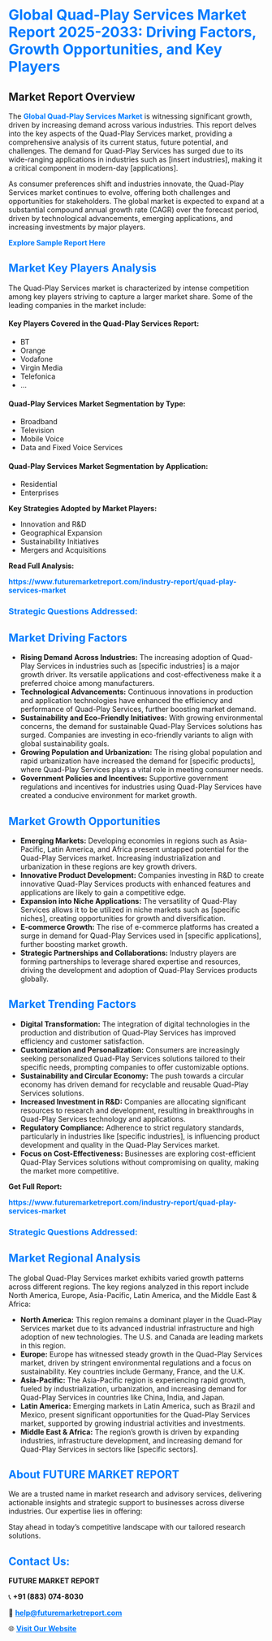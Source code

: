 <h1 style="color: #007BFF;">Global Quad-Play Services Market Report 2025-2033: Driving Factors, Growth Opportunities, and Key Players</h1>

<section id="overview">
<h2>Market Report Overview</h2>
<p>The <a href="https://www.futuremarketreport.com/industry-report/quad-play-services-market" style="color: #007BFF; text-decoration: none;"><strong>Global Quad-Play Services Market</strong></a> is witnessing significant growth, driven by increasing demand across various industries. This report delves into the key aspects of the Quad-Play Services market, providing a comprehensive analysis of its current status, future potential, and challenges. The demand for Quad-Play Services has surged due to its wide-ranging applications in industries such as [insert industries], making it a critical component in modern-day [applications].</p>
<p>As consumer preferences shift and industries innovate, the Quad-Play Services market continues to evolve, offering both challenges and opportunities for stakeholders. The global market is expected to expand at a substantial compound annual growth rate (CAGR) over the forecast period, driven by technological advancements, emerging applications, and increasing investments by major players.</p>
</section>

<section id="overview">
<p><a href="https://www.futuremarketreport.com/request-sample/reportId=110257" style="color: #007BFF; text-decoration: none;"><strong>Explore Sample Report Here</strong></a></p>
</section>

<section id="key-players">
<h2 style="color: #007BFF;">Market Key Players Analysis</h2>
<p>The Quad-Play Services market is characterized by intense competition among key players striving to capture a larger market share. Some of the leading companies in the market include:</p>
<h4>Key Players Covered in the Quad-Play Services Report:</h4>
<ul><li>BT</li><li>Orange</li><li>Vodafone</li><li>Virgin Media</li><li>Telefonica</li><li>...</li></ul>
<h4>Quad-Play Services Market Segmentation by Type:</h4>
<ul><li>Broadband</li><li>Television</li><li>Mobile Voice</li><li>Data and Fixed Voice Services</li></ul>

<h4>Quad-Play Services Market Segmentation by Application:</h4>
<ul><li>Residential</li><li>Enterprises</li></ul>
<p><strong>Key Strategies Adopted by Market Players:</strong></p>
<ul>
<li>Innovation and R&D</li>
<li>Geographical Expansion</li>
<li>Sustainability Initiatives</li>
<li>Mergers and Acquisitions</li>
</ul>
</section>

<section>
<p><strong>Read Full Analysis: </strong></p><a href="https://www.futuremarketreport.com/industry-report/quad-play-services-market" style="color: #007BFF; text-decoration: none;"><strong>https://www.futuremarketreport.com/industry-report/quad-play-services-market</strong></a>
<h3 style="color: #007BFF;">Strategic Questions Addressed:</h3>
</section>

<section id="driving-factors">
<h2 style="color: #007BFF;">Market Driving Factors</h2>
<ul>
<li><strong>Rising Demand Across Industries:</strong> The increasing adoption of Quad-Play Services in industries such as [specific industries] is a major growth driver. Its versatile applications and cost-effectiveness make it a preferred choice among manufacturers.</li>
<li><strong>Technological Advancements:</strong> Continuous innovations in production and application technologies have enhanced the efficiency and performance of Quad-Play Services, further boosting market demand.</li>
<li><strong>Sustainability and Eco-Friendly Initiatives:</strong> With growing environmental concerns, the demand for sustainable Quad-Play Services solutions has surged. Companies are investing in eco-friendly variants to align with global sustainability goals.</li>
<li><strong>Growing Population and Urbanization:</strong> The rising global population and rapid urbanization have increased the demand for [specific products], where Quad-Play Services plays a vital role in meeting consumer needs.</li>
<li><strong>Government Policies and Incentives:</strong> Supportive government regulations and incentives for industries using Quad-Play Services have created a conducive environment for market growth.</li>
</ul>
</section>

<section id="growth-opportunities">
<h2 style="color: #007BFF;">Market Growth Opportunities</h2>
<ul>
<li><strong>Emerging Markets:</strong> Developing economies in regions such as Asia-Pacific, Latin America, and Africa present untapped potential for the Quad-Play Services market. Increasing industrialization and urbanization in these regions are key growth drivers.</li>
<li><strong>Innovative Product Development:</strong> Companies investing in R&D to create innovative Quad-Play Services products with enhanced features and applications are likely to gain a competitive edge.</li>
<li><strong>Expansion into Niche Applications:</strong> The versatility of Quad-Play Services allows it to be utilized in niche markets such as [specific niches], creating opportunities for growth and diversification.</li>
<li><strong>E-commerce Growth:</strong> The rise of e-commerce platforms has created a surge in demand for Quad-Play Services used in [specific applications], further boosting market growth.</li>
<li><strong>Strategic Partnerships and Collaborations:</strong> Industry players are forming partnerships to leverage shared expertise and resources, driving the development and adoption of Quad-Play Services products globally.</li>
</ul>
</section>

<section id="trending-factors">
<h2 style="color: #007BFF;">Market Trending Factors</h2>
<ul>
<li><strong>Digital Transformation:</strong> The integration of digital technologies in the production and distribution of Quad-Play Services has improved efficiency and customer satisfaction.</li>
<li><strong>Customization and Personalization:</strong> Consumers are increasingly seeking personalized Quad-Play Services solutions tailored to their specific needs, prompting companies to offer customizable options.</li>
<li><strong>Sustainability and Circular Economy:</strong> The push towards a circular economy has driven demand for recyclable and reusable Quad-Play Services solutions.</li>
<li><strong>Increased Investment in R&D:</strong> Companies are allocating significant resources to research and development, resulting in breakthroughs in Quad-Play Services technology and applications.</li>
<li><strong>Regulatory Compliance:</strong> Adherence to strict regulatory standards, particularly in industries like [specific industries], is influencing product development and quality in the Quad-Play Services market.</li>
<li><strong>Focus on Cost-Effectiveness:</strong> Businesses are exploring cost-efficient Quad-Play Services solutions without compromising on quality, making the market more competitive.</li>
</ul>
</section>

<section>
<p><strong>Get Full Report: </strong></p><a href="https://www.futuremarketreport.com/industry-report/quad-play-services-market" style="color: #007BFF; text-decoration: none;"><strong>https://www.futuremarketreport.com/industry-report/quad-play-services-market</strong></a>
<h3 style="color: #007BFF;">Strategic Questions Addressed:</h3>
</section>


<section id="regional-analysis">
<h2 style="color: #007BFF;">Market Regional Analysis</h2>
<p>The global Quad-Play Services market exhibits varied growth patterns across different regions. The key regions analyzed in this report include North America, Europe, Asia-Pacific, Latin America, and the Middle East & Africa:</p>
<ul>
<li><strong>North America:</strong> This region remains a dominant player in the Quad-Play Services market due to its advanced industrial infrastructure and high adoption of new technologies. The U.S. and Canada are leading markets in this region.</li>
<li><strong>Europe:</strong> Europe has witnessed steady growth in the Quad-Play Services market, driven by stringent environmental regulations and a focus on sustainability. Key countries include Germany, France, and the U.K.</li>
<li><strong>Asia-Pacific:</strong> The Asia-Pacific region is experiencing rapid growth, fueled by industrialization, urbanization, and increasing demand for Quad-Play Services in countries like China, India, and Japan.</li>
<li><strong>Latin America:</strong> Emerging markets in Latin America, such as Brazil and Mexico, present significant opportunities for the Quad-Play Services market, supported by growing industrial activities and investments.</li>
<li><strong>Middle East & Africa:</strong> The region’s growth is driven by expanding industries, infrastructure development, and increasing demand for Quad-Play Services in sectors like [specific sectors].</li>
</ul>
</section>

<footer>
<h2 style="color: #007BFF;">About FUTURE MARKET REPORT</h2>
<p>We are a trusted name in market research and advisory services, delivering actionable insights and strategic support to businesses across diverse industries. Our expertise lies in offering:</p>

<p>Stay ahead in today’s competitive landscape with our tailored research solutions.</p>

<h2 style="color: #007BFF;">Contact Us:</h2>
<p><strong>FUTURE MARKET REPORT</strong></p>
<p>📞 <strong>+91 (883) 074-8030</strong></p>
<p>📧 <strong><a href="mailto:help@futuremarketreport.com" style="color: #007BFF;">help@futuremarketreport.com</a></strong></p>
<p>🌐 <strong><a href="https://www.futuremarketreport.com/" style="color: #007BFF;">Visit Our Website</a></strong></p>
</footer>
